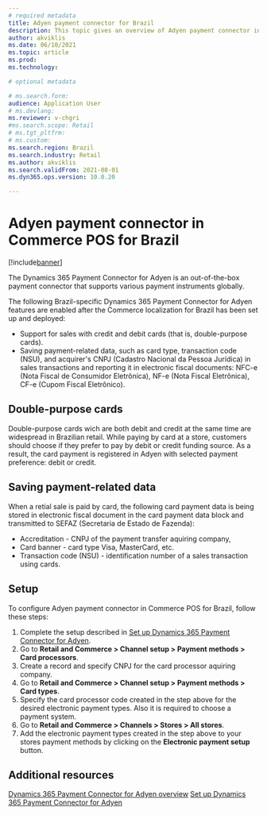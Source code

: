 ```yaml
---
# required metadata
title: Adyen payment connector for Brazil
description: This topic gives an overview of Adyen payment connector in Microsoft Dynamics 365 Commerce point of sale (POS) for Brazil.
author: akviklis
ms.date: 06/10/2021
ms.topic: article
ms.prod: 
ms.technology: 

# optional metadata

# ms.search.form:
audience: Application User
# ms.devlang: 
ms.reviewer: v-chgri
#ms.search.scope: Retail
# ms.tgt_pltfrm: 
# ms.custom: 
ms.search.region: Brazil
ms.search.industry: Retail
ms.author: akviklis
ms.search.validFrom: 2021-08-01
ms.dyn365.ops.version: 10.0.20

---
```


# Adyen payment connector in Commerce POS for Brazil

[!include[banner](../includes/banner.md)]

The Dynamics 365 Payment Connector for Adyen is an out-of-the-box payment connector that supports various payment instruments globally. 

The following Brazil-specific Dynamics 365 Payment Connector for Adyen features are enabled after the Commerce localization for Brazil has been set up and deployed:

- Support for sales with credit and debit cards (that is, double-purpose cards).
- Saving payment-related data, such as card type, transaction code (NSU), and acquirer's CNPJ (Cadastro Nacional da Pessoa Jurídica) in sales transactions and reporting it in electronic fiscal documents:
NFC-e (Nota Fiscal de Consumidor Eletrônica),
NF-e (Nota Fiscal Eletrônica),
CF-e (Cupom Fiscal Eletrônico).

## Double-purpose cards

Double-purpose cards wich are both debit and credit at the same time are widespread in Brazilian retail. 
While paying by card at a store, customers should choose if they prefer to pay by debit or credit funding source.
As a result, the card payment is registered in Adyen with selected payment preference: debit or credit.

## Saving payment-related data

When a retial sale is paid by card, the following card payment data is being stored in electronic fiscal document in the card payment data block and transmitted to SEFAZ (Secretaria de Estado de Fazenda):
- Accreditation - CNPJ of the payment transfer aquiring company,
- Card banner - card type Visa, MasterCard, etc.
- Transaction code (NSU) - identification number of a sales transaction using cards.


## Setup
To configure Adyen payment connector in Commerce POS for Brazil, follow these steps:

1. Complete the setup described in [Set up Dynamics 365 Payment Connector for Adyen](../dev-itpro/adyen-connector-setup.md).
1. Go to **Retail and Commerce \> Channel setup \> Payment methods \> Card processors**.
1. Create a record and specify CNPJ for the card processor aquiring company.
1. Go to **Retail and Commerce \> Channel setup \> Payment methods \> Card types**.
1. Specify the card processor code created in the step above for the desired electronic payment types. Also it is required to choose a payment system.
1. Go to **Retail and Commerce \> Channels \> Stores \> All stores**.
1. Add the electronic payment types created in the step above to your stores payment methods by clicking on the **Electronic payment setup** button.

## Additional resources

[Dynamics 365 Payment Connector for Adyen overview](../dev-itpro/adyen-connector.md)
[Set up Dynamics 365 Payment Connector for Adyen](../dev-itpro/adyen-connector-setup.md)